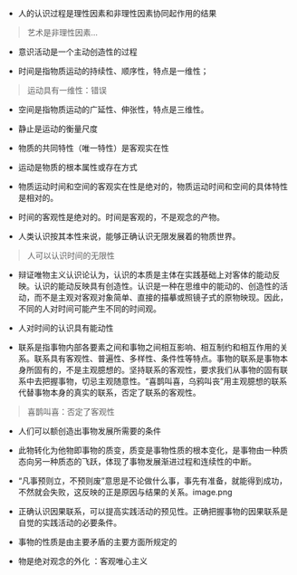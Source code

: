 - 人的认识过程是理性因素和非理性因素协同起作用的结果
> 艺术是非理性因素...

- 意识活动是一个主动创造性的过程

- 时间是指物质运动的持续性、顺序性，特点是一维性；
> 运动具有一维性：错误

- 空间是指物质运动的广延性、伸张性，特点是三维性。

- 静止是运动的衡量尺度

- 物质的共同特性（唯一特性）是客观实在性

- 运动是物质的根本属性或存在方式

- 物质运动时间和空间的客观实在性是绝对的，物质运动时间和空间的具体特性是相对的。

- 时间的客观性是绝对的。时间是客观的，不是观念的产物。

- 人类认识按其本性来说，能够正确认识无限发展着的物质世界。
> 人可以认识时间的无限性

- 辩证唯物主义认识论认为，认识的本质是主体在实践基础上对客体的能动反映。认识的能动反映具有创造性。认识是一种在思维中的能动的、创造性的活动，而不是主观对客观对象简单、直接的描摹或照镜子式的原物映现。因此，不同的人对时间可能产生不同的时间观。

- 人对时间的认识具有能动性

- 联系是指事物内部各要素之间和事物之间相互影响、相互制约和相互作用的关系。联系具有客观性、普遍性、多样性、条件性等特点。事物的联系是事物本身所固有的，不是主观臆想的。坚持联系的客观性，要求我们从事物的固有联系中去把握事物，切忌主观随意性。“喜鹊叫喜，乌鸦叫丧”用主观臆想的联系代替事物本身的真实的联系，否定了联系的客观性。
> 喜鹊叫喜：否定了客观性

- 人们可以额创造出事物发展所需要的条件

- 此物转化为他物即事物的质变，质变是事物性质的根本变化，是事物由一种质态向另一种质态的飞跃，体现了事物发展渐进过程和连续性的中断。

- “凡事预则立，不预则废”意思是不论做什么事，事先有准备，就能得到成功，不然就会失败，这反映的正是原因与结果的关系。image.png
- 正确认识因果联系，可以提高实践活动的预见性。正确把握事物的因果联系是自觉的实践活动的必要条件。

- 事物的性质是由主要矛盾的主要方面所规定的

- 物是绝对观念的外化 ：客观唯心主义
